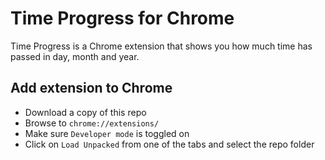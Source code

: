 # Time Progress for Chrome

Time Progress is a Chrome extension that shows you how much time has passed in day, month and year.

## Add extension to Chrome
- Download a copy of this repo
- Browse to `chrome://extensions/`
- Make sure `Developer mode` is toggled on
- Click on `Load Unpacked` from one of the tabs and select the repo folder